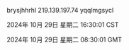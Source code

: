 brysjhhrhl 219.139.197.74 yqqlmgsycl

2024年 10月 29日 星期二 16:30:01 CST

2024年 10月 29日 星期二 08:30:01 GMT
